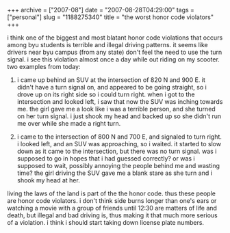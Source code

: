 +++
archive = ["2007-08"]
date = "2007-08-28T04:29:00"
tags = ["personal"]
slug = "1188275340"
title = "the worst honor code violators"
+++

i think one of the biggest and most blatant honor code violations that
occurs among byu students is terrible and illegal driving patterns. it
seems like drivers near byu campus (from any state) don't feel the need to
use the turn signal. i see this violation almost once a day while out
riding on my scooter. two examples from today:   
  
1. i came up behind an SUV at the intersection of 820 N and 900 E. it
  didn't have a turn signal on, and appeared to be going straight, so
  i drove up on its right side so i could turn right. when i got to the
  intersection and looked left, i saw that now the SUV was inching towards
  me. the girl gave me a look like i was a terrible person, and she turned
  on her turn signal. i just shook my head and backed up so she didn't run
  me over while she made a right turn.  
  
2. i came to the intersection of 800 N and 700 E, and signaled to turn
  right. i looked left, and an SUV was approaching, so i waited. it
  started to slow down as it came to the intersection, but there was no
  turn signal. was i supposed to go in hopes that i had guessed correctly?
  or was i supposed to wait, possibly annoying the people behind me and
  wasting time? the girl driving the SUV gave me a blank stare as she turn
  and i shook my head at her.  
  
living the laws of the land is part of the the honor code. thus these
people are honor code violators. i don't think side burns longer than
one's ears or watching a movie with a group of friends until 12:30 are
matters of life and death, but illegal and bad driving is, thus making it
that much more serious of a violation. i think i should start taking down
license plate numbers.

